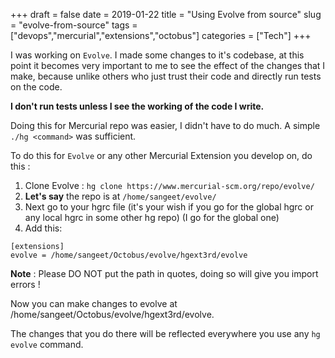 +++
draft = false
date = 2019-01-22
title = "Using Evolve from source"
slug = "evolve-from-source"
tags = ["devops","mercurial","extensions","octobus"]
categories = ["Tech"]
+++

I was working on `Evolve`. I made some changes to it's codebase, at this point it becomes very important to me to see the effect of the changes that I make, because unlike others who just trust their code and directly run tests on the code.

**I don't run tests unless I see the working of the code I write.**

Doing this for Mercurial repo was easier, I didn't have to do much.
A simple `./hg <command>` was sufficient.

To do this for `Evolve` or any other Mercurial Extension you develop on, do this :

1. Clone Evolve : `hg clone https://www.mercurial-scm.org/repo/evolve/`
2. **Let's say** the repo is at `/home/sangeet/evolve/`
3. Next go to your hgrc file (it's your wish if you go for the global hgrc or any local hgrc in some other hg repo) (I go for the global one)
4. Add this:

```
[extensions]
evolve = /home/sangeet/Octobus/evolve/hgext3rd/evolve
```

**Note** : Please DO NOT put the path in quotes, doing so will give you import errors !

Now you can make changes to evolve at /home/sangeet/Octobus/evolve/hgext3rd/evolve.

The changes that you do there will be reflected everywhere you use any `hg evolve` command.
